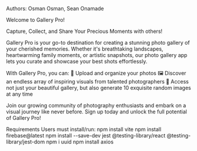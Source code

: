 Authors: Osman Osman, Sean Onamade

Welcome to Gallery Pro!

Capture, Collect, and Share Your Precious Moments with others!

Gallery Pro is your go-to destination for creating a stunning photo gallery of your cherished memories. Whether it's breathtaking landscapes, heartwarming family moments, or artistic snapshots, our photo gallery app lets you curate and showcase your best shots effortlessly.

With Gallery Pro, you can:
📸 Upload and organize your photos
🖼️ Discover an endless array of inspiring visuals from talented photographers
📱 Access not just your beautiful gallery, but also generate 10 exquisite random images at any time

Join our growing community of photography enthusiasts and embark on a visual journey like never before. Sign up today and unlock the full potential of Gallery Pro!



Requirements
Users must install/run:
    npm install vite
    npm install firebase@latest
    npm install --save-dev jest @testing-library/react @testing-library/jest-dom
    npm i uuid
    npm install axios



 

